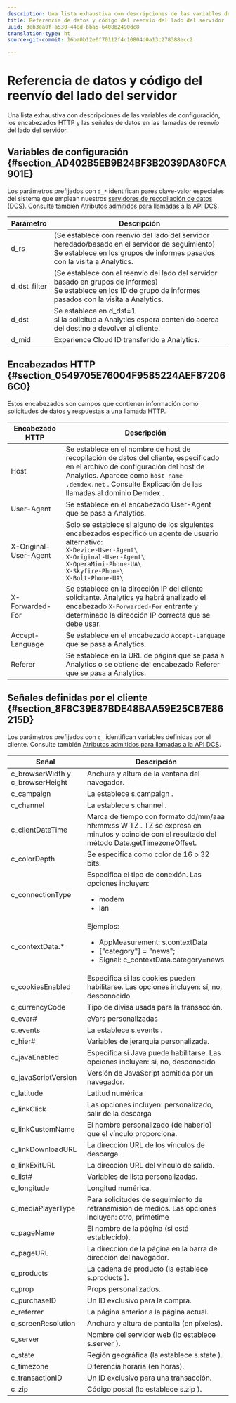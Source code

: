 ```yaml
---
description: Una lista exhaustiva con descripciones de las variables de configuración, los encabezados HTTP y las señales de datos en las llamadas de reenvío del lado del servidor.
title: Referencia de datos y código del reenvío del lado del servidor
uuid: 3eb3ea0f-a530-448d-bba5-6408b2490dc8
translation-type: ht
source-git-commit: 16ba0b12e0f70112f4c10804d0a13c278388ecc2

---
```



# Referencia de datos y código del reenvío del lado del servidor

Una lista exhaustiva con descripciones de las variables de configuración, los encabezados HTTP y las señales de datos en las llamadas de reenvío del lado del servidor.

## Variables de configuración {#section_AD402B5EB9B24BF3B2039DA80FCA901E}

Los parámetros prefijados con `d_*` identifican pares clave-valor especiales del sistema que emplean nuestros [servidores de recopilación de datos](https://docs.adobe.com/content/help/es-ES/audience-manager/user-guide/reference/system-components/components-data-collection.translate.html) (DCS). Consulte también [Atributos admitidos para llamadas a la API DCS](https://docs.adobe.com/content/help/es-ES/audience-manager/user-guide/api-and-sdk-code/dcs/dcs-api-reference/dcs-keys.translate.html).

| Parámetro | Descripción |
|--- |--- |
| d_rs | (Se establece con reenvío del lado del servidor heredado/basado en el servidor de seguimiento) <br>Se establece en los grupos de informes pasados con la visita a Analytics. |
| d_dst_filter | (Se establece con el reenvío del lado del servidor basado en grupos de informes) <br>Se establece en los ID de grupo de informes pasados con la visita a Analytics. |
| d_dst | Se establece en d_dst=1<br> si la solicitud a Analytics espera contenido acerca del destino a devolver al cliente. |
| d_mid | Experience Cloud ID transferido a Analytics. |

## Encabezados HTTP {#section_0549705E76004F9585224AEF872066C0}

Estos encabezados son campos que contienen información como solicitudes de datos y respuestas a una llamada HTTP.

<!-- Meike, missing link in table below: "See Understanding Calls to the Demdex Domain" -->

| Encabezado HTTP | Descripción |
|--- |--- |
| Host | Se establece en el nombre de host de recopilación de datos del cliente, especificado en el archivo de configuración del host de Analytics. Aparece como   `host name .demdex.net` .  Consulte Explicación de las llamadas al dominio Demdex . |
| User-Agent | Se establece en el encabezado User-Agent que se pasa a Analytics. |
| X-Original-User-Agent | Solo se establece si alguno de los siguientes encabezados especificó un agente de usuario alternativo: </br>`X-Device-User-Agent\ `  </br>`X-Original-User-Agent\`   </br>`X-OperaMini-Phone-UA\`   </br>`X-Skyfire-Phone\`    </br>`X-Bolt-Phone-UA\` |
| X-Forwarded-For | Se establece en la dirección IP del cliente solicitante. Analytics ya habrá analizado el encabezado `X-Forwarded-For` entrante y determinado la dirección IP correcta que se debe usar. |
| Accept-Language | Se establece en el encabezado `Accept-Language` que se pasa a Analytics. |
| Referer | Se establece en la URL de página que se pasa a Analytics o se obtiene del encabezado Referer que se pasa a Analytics. |

## Señales definidas por el cliente {#section_8F8C39E87BDE48BAA59E25CB7E86215D}

Los parámetros prefijados con `c_` identifican variables definidas por el cliente. Consulte también [Atributos admitidos para llamadas a la API DCS](https://docs.adobe.com/content/help/es-ES/audience-manager/user-guide/api-and-sdk-code/dcs/dcs-api-reference/dcs-keys.translate.html).

| Señal | Descripción |
|--- |--- |
| c_browserWidth y c_browserHeight | Anchura y altura de la ventana del navegador. |
| c_campaign | La establece s.campaign . |
| c_channel | La establece s.channel . |
| c_clientDateTime | Marca de tiempo con formato   dd/mm/aaa hh:mm:ss  W TZ .    TZ se expresa en minutos y coincide con el resultado del método Date.getTimezoneOffset. |
| c_colorDepth | Se especifica como color de 16 o 32 bits. |
| c_connectionType | Especifica el tipo de conexión. Las opciones incluyen:<ul><li>modem</li><li>lan</li></ul> |
| c_contextData.* | Ejemplos:<ul><li>AppMeasurement: s.contextData</li><li>[&quot;category&quot;] = &quot;news&quot;;</li><li>Signal: c_contextData.category=news</li></ul> |
| c_cookiesEnabled | Especifica si las cookies pueden habilitarse. Las opciones incluyen: sí, no, desconocido |
| c_currencyCode | Tipo de divisa usada para la transacción. |
| c_evar# | eVars personalizadas |
| c_events | La establece s.events . |
| c_hier# | Variables de jerarquía personalizada. |
| c_javaEnabled | Especifica si Java puede habilitarse. Las opciones incluyen: sí, no, desconocido |
| c_javaScriptVersion | Versión de JavaScript admitida por un navegador. |
| c_latitude | Latitud numérica |
| c_linkClick | Las opciones incluyen: personalizado, salir de la descarga |
| c_linkCustomName | El nombre personalizado (de haberlo) que el vínculo proporciona. |
| c_linkDownloadURL | La dirección URL de los vínculos de descarga. |
| c_linkExitURL | La dirección URL del vínculo de salida. |
| c_list# | Variables de lista personalizadas. |
| c_longitude | Longitud numérica. |
| c_mediaPlayerType | Para solicitudes de seguimiento de retransmisión de medios. Las opciones incluyen:  otro, primetime |
| c_pageName | El nombre de la página (si está establecido). |
| c_pageURL | La dirección de la página en la barra de dirección del navegador. |
| c_products | La cadena de producto (la establece s.products ). |
| c_prop | Props personalizados. |
| c_purchaseID | Un ID exclusivo para la compra. |
| c_referrer | La página anterior a la página actual. |
| c_screenResolution | Anchura y altura de pantalla (en píxeles). |
| c_server | Nombre del servidor web (lo establece s.server ). |
| c_state | Región geográfica (la establece s.state ). |
| c_timezone | Diferencia horaria (en horas). |
| c_transactionID | Un ID exclusivo para una transacción. |
| c_zip | Código postal (lo establece s.zip ). |
